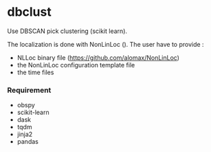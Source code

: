 # dbclust

Use DBSCAN pick clustering (scikit learn).

The localization is done with NonLinLoc (). The user 
have to provide :

- NLLoc binary file (https://github.com/alomax/NonLinLoc)
- the NonLinLoc configuration template file 
- the time files  

### Requirement
- obspy
- scikit-learn
- dask
- tqdm
- jinja2
- pandas
